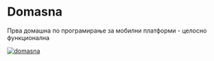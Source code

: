 # Domasna
Прва домашна по програмирање за мобилни платформи - целосно функционална

<a href="https://ibb.co/ky45NXr"><img src="https://i.ibb.co/hMBL3Vn/domasna.png" alt="domasna" border="0" /></a>

